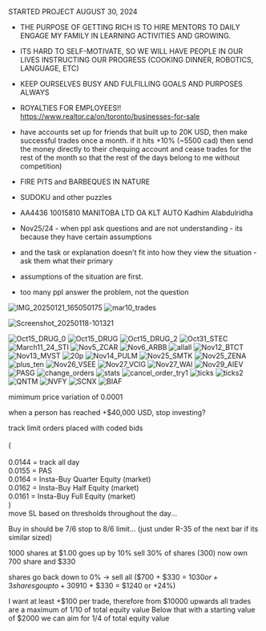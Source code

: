 STARTED PROJECT AUGUST 30, 2024

* THE PURPOSE OF GETTING RICH IS TO HIRE MENTORS TO DAILY ENGAGE MY FAMILY IN LEARNING ACTIVITIES AND GROWING.
* ITS HARD TO SELF-MOTIVATE, SO WE WILL HAVE PEOPLE IN OUR LIVES INSTRUCTING OUR PROGRESS (COOKING DINNER, ROBOTICS, LANGUAGE, ETC)
* KEEP OURSELVES BUSY AND FULFILLING GOALS AND PURPOSES ALWAYS
* ROYALTIES FOR EMPLOYEES!! https://www.realtor.ca/on/toronto/businesses-for-sale

* have accounts set up for friends that built up to 20K USD, then make successful trades once a month. if it hits +10% (~5500 cad) then send the money directly to their chequing account and cease trades for the rest of the month so that the rest of the days belong to me without competition)

* FIRE PITS and BARBEQUES IN NATURE

* SUDOKU and other puzzles

* AA4436	10015810 MANITOBA LTD OA KLT AUTO	Kadhim Alabdulridha

* Nov25/24 - when ppl ask questions and are not understanding - its because they have certain assumptions
* and the task or explanation doesn't fit into how they view the situation - ask them what their primary
* assumptions of the situation are first.

* too many ppl answer the problem, not the question

![IMG_20250121_165050175](https://github.com/user-attachments/assets/56694ca4-aaaa-4f30-858f-39a682d1cbd8)
![mar10_trades](https://github.com/user-attachments/assets/edbaec7b-0d05-48d1-8d0e-dd6090af7027)

![Screenshot_20250118-101321](https://github.com/user-attachments/assets/616b2cfe-9edb-471a-82e2-9e53ad351715)

![Oct15_DRUG_0](https://github.com/user-attachments/assets/8db4848a-10c1-465e-9993-68615a015c0c)
![Oct15_DRUG](https://github.com/user-attachments/assets/51f8f243-1bfe-43f9-9eea-756c9fb6db63)
![Oct15_DRUG_2](https://github.com/user-attachments/assets/f616b22d-7f33-4911-b578-2e53f9b62743)
![Oct31_STEC](https://github.com/user-attachments/assets/45090e09-4db5-4839-ab82-994aeea0392b)
![March11_24_STI](https://github.com/user-attachments/assets/b9181108-ae5b-4080-9659-1391c908954e)
![Nov5_ZCAR](https://github.com/user-attachments/assets/68d29f01-9214-407c-8695-964168d61e4a)
![Nov6_ARBB](https://github.com/user-attachments/assets/1aaad081-597a-403c-b0bc-cd82c77dc1dd)
![allall](https://github.com/user-attachments/assets/02cca5fb-eca8-4027-a0ee-fb7e55ec3bdc)
![Nov12_BTCT](https://github.com/user-attachments/assets/dec26781-32be-43fa-962c-c3caec4980b9)
![Nov13_MVST](https://github.com/user-attachments/assets/066b9973-7ed3-448d-bfed-de9c0fb50e9a)
![20p](https://github.com/user-attachments/assets/cfc9779f-f38a-425d-a876-455ddd95963d)
![Nov14_PULM](https://github.com/user-attachments/assets/357ba229-ceea-40f9-b03e-d61a8cf0f9c7)
![Nov25_SMTK](https://github.com/user-attachments/assets/cfe9f8e0-882e-4e88-a6a6-116029c5d63a)
![Nov25_ZENA](https://github.com/user-attachments/assets/ee89d35b-bb2e-45ad-bdf7-562426b04cd2)
![plus_ten](https://github.com/user-attachments/assets/8a71359d-e831-4331-bc2e-c4cd202d47d3)
![Nov26_VSEE](https://github.com/user-attachments/assets/a579e5a6-2fa9-4d41-80bd-b1b3c6cf576a)
![Nov27_VCIG](https://github.com/user-attachments/assets/0fd097c7-de6b-47d8-b40d-98250aed9d37)
![Nov27_WAI](https://github.com/user-attachments/assets/24750646-2704-464e-baf3-dd2803585712)
![Nov29_AIEV](https://github.com/user-attachments/assets/a82a2358-ef9f-403c-88c3-320bfefd6af1)
![PASG](https://github.com/user-attachments/assets/1f936cbb-4e81-4fd4-9bcc-2982cbf1c487)
![change_orders](https://github.com/user-attachments/assets/4e4221f8-bcbb-40b5-a8f6-74f9fd78c4f4)
![stats](https://github.com/user-attachments/assets/2057ace6-06a9-4a06-b3b2-a305d16a3f92)
![cancel_order_try1](https://github.com/user-attachments/assets/234eb9ec-36ac-4bc7-bd99-650421098740)
![ticks](https://github.com/user-attachments/assets/66f4fc24-90a2-4e4d-b255-73e080fd325c)
![ticks2](https://github.com/user-attachments/assets/d814402e-2e5c-4c2a-8540-747461a4bb42)
![QNTM](https://github.com/user-attachments/assets/2c043a23-fe36-4965-9646-e862eb6acf89)
![NVFY](https://github.com/user-attachments/assets/60ef66fb-15dd-417f-a4ad-c4433456fda9)
![SCNX](https://github.com/user-attachments/assets/1ddc25c6-b42d-43a0-8310-9e503c245593)
![BIAF](https://github.com/user-attachments/assets/a813ca5b-2535-4311-9ae9-e1439a9d1597)











mimimum price variation of 0.0001

when a person has reached +$40,000 USD, stop investing?

track limit orders placed with coded bids<br/>     
(<br/>    
    0.0144 = track all day<br/> 
    0.0155 = PAS<br/>
    0.0164 = Insta-Buy Quarter Equity (market)<br/>
    0.0162 = Insta-Buy Half Equity (market)<br/>
    0.0161 = Insta-Buy Full Equity (market)<br/>
)<br/> 
move SL based on thresholds throughout the day...

Buy in should be 7/6 stop to 8/6 limit... (just under R-35 of the next bar if its similar sized)

1000 shares at $1.00
goes up by 10%
sell 30% of shares (300)
now own 700 share and $330

shares go back down to 0% -> sell all ($700 + $330 = $1030 or +3%)
shares go up to +30% (sell all ($910 + $330 = $1240 or +24%)

I want at least +$100 per trade, therefore from $10000 upwards all trades are a maximum of 1/10 of total equity value
Below that with a starting value of $2000 we can aim for 1/4 of total equity value
